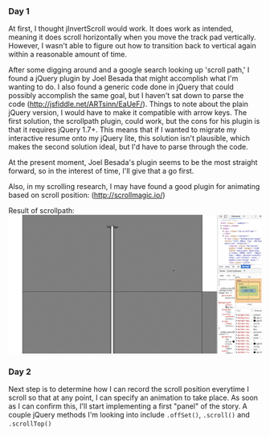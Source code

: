 ### Day 1

At first, I thought jInvertScroll would work. It does work as intended, meaning it does scroll horizontally when you move the track pad vertically. However, I wasn't able to figure out how to transition back to vertical again within a reasonable amount of time.

After some digging around and a google search looking up 'scroll path,' I found a jQuery plugin by Joel Besada that might accomplish what I'm wanting to do. I also found a generic code done in jQuery that could possibly accomplish the same goal, but I haven't sat down to parse the code (http://jsfiddle.net/ARTsinn/EaUeF/). Things to note about the plain jQuery version, I would have to make it compatible with arrow keys. The first solution, the scrollpath plugin, could work, but the cons for his plugin is that it requires jQuery 1.7+. This means that if I wanted to migrate my interactive resume onto my jQuery lite, this solution isn't plausible, which makes the second solution ideal, but I'd have to parse through the code.

At the present moment, Joel Besada's plugin seems to be the most straight forward, so in the interest of time, I'll give that a go first.

Also, in my scrolling research, I may have found a good plugin for animating based on scroll position: (http://scrollmagic.io/)

Result of scrollpath:
![ScrollPath][scrollpath]

### Day 2

Next step is to determine how I can record the scroll position everytime I scroll so that at any point, I can specify an animation to take place. As soon as I can confirm this, I'll start implementing a first "panel" of the story. A couple jQuery methods I'm looking into include `.offSet()`, `.scroll()` and `.scrollTop()`


[scrollpath]: ./images/scroll-path.gif
